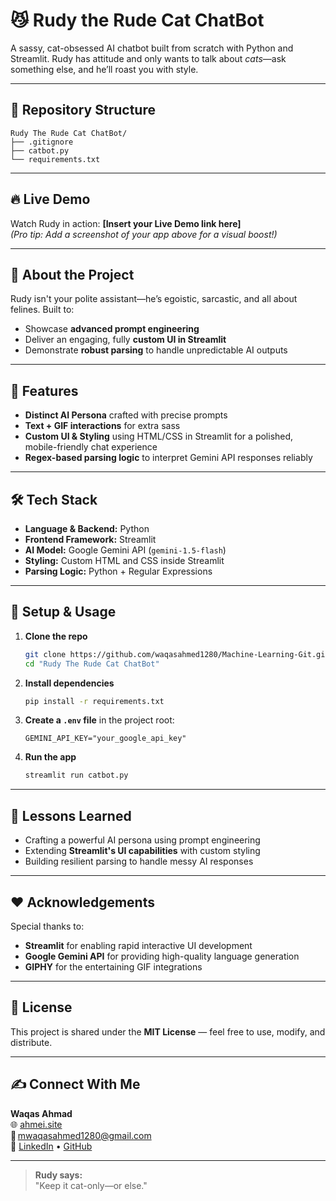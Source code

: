# 😼 Rudy the Rude Cat ChatBot

A sassy, cat-obsessed AI chatbot built from scratch with Python and Streamlit. Rudy has attitude and only wants to talk about *cats*—ask something else, and he’ll roast you with style.

---

## 📂 Repository Structure

```
Rudy The Rude Cat ChatBot/
├── .gitignore
├── catbot.py
└── requirements.txt
```

---

## 🔥 Live Demo

Watch Rudy in action: **[Insert your Live Demo link here]**  
_(Pro tip: Add a screenshot of your app above for a visual boost!)_

---

## 🧩 About the Project

Rudy isn't your polite assistant—he’s egoistic, sarcastic, and all about felines. Built to:

- Showcase **advanced prompt engineering**
- Deliver an engaging, fully **custom UI in Streamlit**
- Demonstrate **robust parsing** to handle unpredictable AI outputs

---

## 🚀 Features

- **Distinct AI Persona** crafted with precise prompts  
- **Text + GIF interactions** for extra sass  
- **Custom UI & Styling** using HTML/CSS in Streamlit for a polished, mobile-friendly chat experience  
- **Regex-based parsing logic** to interpret Gemini API responses reliably  

---

## 🛠 Tech Stack

- **Language & Backend:** Python  
- **Frontend Framework:** Streamlit  
- **AI Model:** Google Gemini API (`gemini-1.5-flash`)  
- **Styling:** Custom HTML and CSS inside Streamlit  
- **Parsing Logic:** Python + Regular Expressions  

---

## 🚀 Setup & Usage

1. **Clone the repo**  
   ```bash
   git clone https://github.com/waqasahmed1280/Machine-Learning-Git.git
   cd "Rudy The Rude Cat ChatBot"
   ```

2. **Install dependencies**  
   ```bash
   pip install -r requirements.txt
   ```

3. **Create a `.env` file** in the project root:
   ```env
   GEMINI_API_KEY="your_google_api_key"
   ```

4. **Run the app**  
   ```bash
   streamlit run catbot.py
   ```

---

## 🧠 Lessons Learned

- Crafting a powerful AI persona using prompt engineering  
- Extending **Streamlit's UI capabilities** with custom styling  
- Building resilient parsing to handle messy AI responses  

---

## ❤️ Acknowledgements

Special thanks to:

- **Streamlit** for enabling rapid interactive UI development  
- **Google Gemini API** for providing high-quality language generation  
- **GIPHY** for the entertaining GIF integrations  

---

## 📜 License

This project is shared under the **MIT License** — feel free to use, modify, and distribute.

---

## ✍️ Connect With Me

**Waqas Ahmad**  
🌐 [ahmei.site](http://www.ahmei.site)  
📧 mwaqasahmed1280@gmail.com  
💼 [LinkedIn](https://www.linkedin.com/in/waqas-ahmad1280/) • [GitHub](https://github.com/waqasahmed1280/)  

---

> **Rudy says:**  
> "Keep it cat-only—or else."
